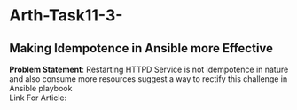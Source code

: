 # Arth-Task11-3-
## Making Idempotence in Ansible more Effective 
**Problem Statement**: Restarting HTTPD Service is not idempotence in nature and also consume more resources suggest a way to rectify this challenge in Ansible playbook \
Link For Article: 

